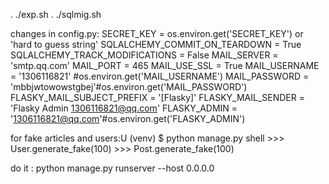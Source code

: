 . ./exp.sh
. ./sqlmig.sh

changes in config.py:
	SECRET_KEY = os.environ.get('SECRET_KEY') or 'hard to guess string'
	SQLALCHEMY_COMMIT_ON_TEARDOWN = True
	SQLALCHEMY_TRACK_MODIFICATIONS = False
	MAIL_SERVER = 'smtp.qq.com'
	MAIL_PORT = 465
	MAIL_USE_SSL = True
	MAIL_USERNAME = '1306116821' #os.environ.get('MAIL_USERNAME')
	MAIL_PASSWORD = 'mbbjwtowowstgbej'#os.environ.get('MAIL_PASSWORD')
	FLASKY_MAIL_SUBJECT_PREFIX = '[Flasky]'
	FLASKY_MAIL_SENDER = 'Flasky Admin <1306116821@qq.com>'
	FLASKY_ADMIN = '1306116821@qq.com'#os.environ.get('FLASKY_ADMIN')

for fake articles and users:U
	(venv) $ python manage.py shell
	>>> User.generate_fake(100)
	>>> Post.generate_fake(100)

do it :
	python manage.py runserver --host 0.0.0.0
